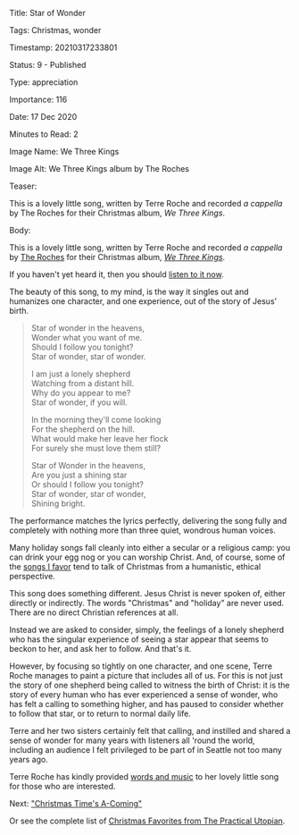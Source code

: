 Title:  Star of Wonder

Tags:   Christmas, wonder

Timestamp: 20210317233801

Status: 9 - Published

Type:   appreciation

Importance: 116

Date:   17 Dec 2020

Minutes to Read: 2

Image Name: We Three Kings

Image Alt: We Three Kings album by The Roches

Teaser: 

This is a lovely little song, written by Terre Roche and recorded *a cappella* by The Roches for their Christmas album, *We Three Kings*.


Body: 

This is a lovely little song, written by Terre Roche and recorded *a cappella* by [The Roches][roches] for their Christmas album, [*We Three Kings*][amazon].

If you haven't yet heard it, then you should [listen to it now][apple].

The beauty of this song, to my mind, is the way it singles out and humanizes one character, and one experience, out of the story of Jesus' birth.

> Star of wonder in the heavens,  
> Wonder what you want of me.  
> Should I follow you tonight?  
> Star of wonder, star of wonder.
>   
> I am just a lonely shepherd  
> Watching from a distant hill.  
> Why do you appear to me?  
> Star of wonder, if you will.  
> 
> In the morning they'll come looking  
> For the shepherd on the hill.  
> What would make her leave her flock  
> For surely she must love them still?  
> 
> Star of Wonder in the heavens,  
> Are you just a shining star  
> Or should I follow you tonight?  
> Star of wonder, star of wonder,   
> Shining bright.

The performance matches the lyrics perfectly, delivering the song fully and completely with nothing more than three quiet, wondrous human voices. 

Many holiday songs fall cleanly into either a secular or a religious camp: you can drink your egg nog or you can worship Christ. And, of course, some of the [songs I favor][xmas] tend to talk of Christmas from a humanistic, ethical perspective. 

This song does something different. Jesus Christ is never spoken of, either directly or indirectly. The words "Christmas" and "holiday" are never used. There are no direct Christian references at all. 

Instead we are asked to consider, simply, the feelings of a lonely shepherd who has the singular experience of seeing a star appear that seems to beckon to her, and ask her to follow. And that's it. 

However, by focusing so tightly on one character, and one scene, Terre Roche manages to paint a picture that includes all of us. For this is not just the story of one shepherd being called to witness the birth of Christ: it is the story of every human who has ever experienced a sense of wonder, who has felt a calling to something higher, and has paused to consider whether to follow that star, or to return to normal daily life.  

Terre and her two sisters certainly felt that calling, and instilled and shared a sense of wonder for many years with listeners all 'round the world, including an audience I felt privileged to be part of in Seattle not too many years ago. 
 
Terre Roche has kindly provided [words and music][sow] to her lovely little song for those who are interested. 

Next: ["Christmas Time's A-Coming"](christmas-times-a-coming.html)

Or see the complete list of [Christmas Favorites from The Practical Utopian](christmas-favorites-from-the-practical-utopian.html).

[amazon]: https://www.amazon.com/We-Three-Kings-Roches/dp/B000009V0M/ref=as_li_ss_tl?s=music&ie=UTF8&qid=1513703150&sr=1-1&keywords=the+roches+we+three+kings&linkCode=ll1&tag=wordsaboutsongs-20&linkId=1fa75b3ff92461ed853fbb879a54a300

[apple]: https://music.apple.com/us/album/star-of-wonder/1443869614?i=1443870076

[roches]: https://www.allmusic.com/artist/the-roches-mn0000791120

[sow]: http://www.roches.com/scores/sow.html

[xmas]: christmas-favorites-from-the-practical-utopian.html
